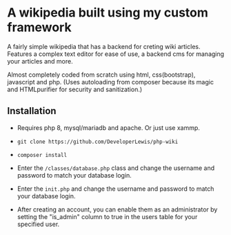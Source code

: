 # A wikipedia built using my custom framework
A fairly simple wikipedia that has a backend for creting wiki articles.
Features a complex text editor for ease of use, a backend cms for managing your articles and more.

Almost completely coded from scratch using html, css(bootstrap), javascript and php. (Uses autoloading from composer because its magic and HTMLpurifier for security and sanitization.)

## Installation

- Requires php 8, mysql/mariadb and apache. Or just use xammp.

- `git clone https://github.com/DeveloperLewis/php-wiki`
- `composer install`
- Enter the `/classes/database.php` class and change the username and password to match your database login.
- Enter the `init.php` and change the username and password to match your database login.
- After creating an account, you can enable them as an administrator by setting the "is_admin" column to true in the users table for your specified user.

